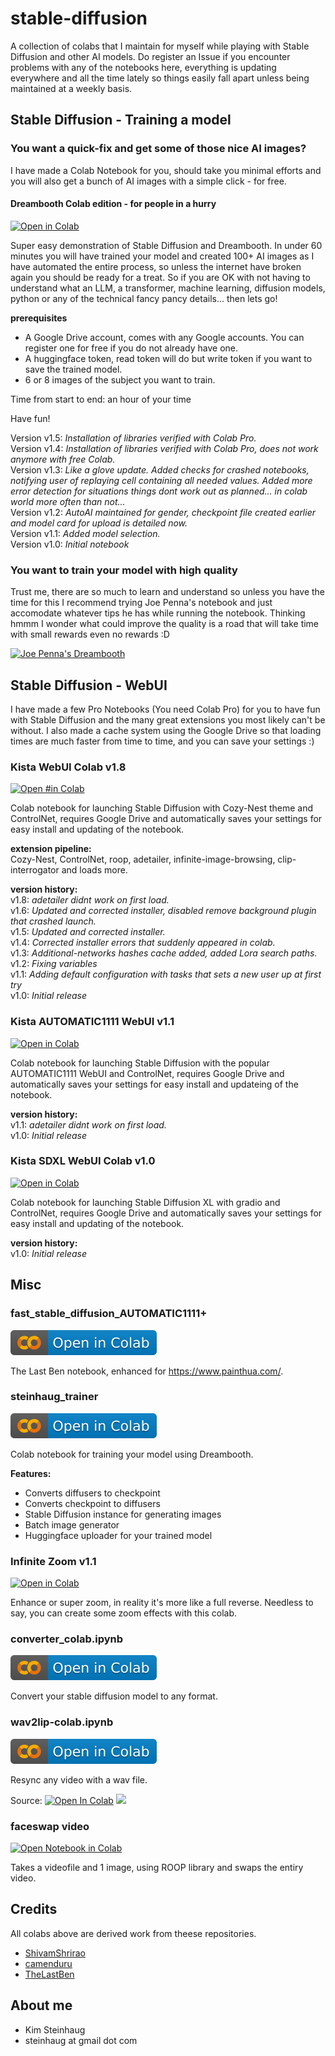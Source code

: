 # stable-diffusion

A collection of colabs that I maintain for myself while playing with Stable Diffusion and other AI models. Do register an Issue if you encounter problems with any of the notebooks here, everything is updating everywhere and all the time lately so things easily fall apart unless being maintained at a weekly basis.

## Stable Diffusion - Training a model

### You want a quick-fix and get some of those nice AI images?

I have made a Colab Notebook for you, should take you minimal efforts and you will also get a bunch of AI images with a simple click - for free.

#### Dreambooth Colab edition - for people in a hurry

<a href="https://colab.research.google.com/github/steinhaug/stable-diffusion/blob/main/Dreambooth_Colab_edition_for_people_in_a_hurry_fp16.ipynb" target="_blank"><img alt="Open in Colab" src="https://img.shields.io/badge/Dreambooth%20--%20for%20people%20in%20a%20hurry-PRO%20Notebook-blue?logo=googlecolab"></a>

Super easy demonstration of Stable Diffusion and Dreambooth. In under 60 minutes you will have trained your model and created 100+ AI images as I have automated the entire process, so unless the internet have broken again you should be ready for a treat. So if you are OK with not having to understand what an LLM, a transformer, machine learning, diffusion models, python or any of the technical fancy pancy details... then lets go! 

**prerequisites**

- A Google Drive account, comes with any Google accounts. You can register one for free if you do not already have one.
- A huggingface token, read token will do but write token if you want to save the trained model.
- 6 or 8 images of the subject you want to train.

Time from start to end: an hour of your time

Have fun!

Version v1.5: _Installation of libraries verified with Colab Pro._  
Version v1.4: _Installation of libraries verified with Colab Pro, does not work anymore with free Colab._  
Version v1.3: _Like a glove update. Added checks for crashed notebooks, notifying user of replaying cell containing all needed values. Added more error detection for situations things dont work out as planned... in colab world more often than not..._  
Version v1.2: _AutoAI maintained for gender, checkpoint file created earlier and model card for upload is detailed now._  
Version v1.1: _Added model selection._  
Version v1.0: _Initial notebook_  

### You want to train your model with high quality

Trust me, there are so much to learn and understand so unless you have the time for this I recommend trying Joe Penna's notebook and just accomodate whatever tips he has while running the notebook. Thinking hmmm I wonder what could improve the quality is a road that will take time with small rewards even no rewards :D 

<a href="https://colab.research.google.com/github/JoePenna/Dreambooth-Stable-Diffusion/blob/main/dreambooth_colab_joepenna.ipynb"><img src="https://img.shields.io/badge/-Joe_pennas_Dreambooth-001660?logo=google" alt="Joe Penna's Dreambooth"></a>






## Stable Diffusion - WebUI

I have made a few Pro Notebooks (You need Colab Pro) for you to have fun with Stable Diffusion and the many great extensions you most likely can't be without. I also made a cache system using the Google Drive so that loading times are much faster from time to time, and you can save your settings :)

### Kista WebUI Colab v1.8 

<a href="https://colab.research.google.com/github/steinhaug/stable-diffusion/blob/main/KISTA_WebUI_Colab.ipynb?v1.8" target="_blank"><img alt="Open #in Colab" src="https://img.shields.io/badge/Kista%20--%20WebUI-PRO%20Notebook-blue?logo=googlecolab"></a>

Colab notebook for launching Stable Diffusion with Cozy-Nest theme and ControlNet, requires Google Drive and automatically saves your settings for easy install and updating of the notebook.

**extension pipeline:**  
Cozy-Nest, ControlNet, roop, adetailer, infinite-image-browsing, clip-interrogator and loads more.

**version history:**  
v1.8: _adetailer didnt work on first load._  
v1.6: _Updated and corrected installer, disabled remove background plugin that crashed launch._  
v1.5: _Updated and corrected installer._  
v1.4: _Corrected installer errors that suddenly appeared in colab._  
v1.3: _Additional-networks hashes cache added, added Lora search paths._  
v1.2: _Fixing variables_  
v1.1: _Adding default configuration with tasks that sets a new user up at first try_  
v1.0: _Initial release_  

### Kista AUTOMATIC1111 WebUI v1.1

<a href="https://colab.research.google.com/github/steinhaug/stable-diffusion/blob/main/KISTA_Automatic1111_Colab.ipynb?v1.1" target="_blank"><img alt="Open in Colab" src="https://img.shields.io/badge/Kista%20--%20Automatic1111%20WebUI-PRO%20Notebook-blue?logo=googlecolab"></a>

Colab notebook for launching Stable Diffusion with the popular AUTOMATIC1111 WebUI and ControlNet, requires Google Drive and automatically saves your settings
for easy install and updateing of the notebook.

**version history:**  
v1.1: _adetailer didnt work on first load._  
v1.0: _Initial release_  

### Kista SDXL WebUI Colab v1.0 

<a href="https://colab.research.google.com/github/steinhaug/stable-diffusion/blob/main/KISTA_SDXL_WebUI_Colab.ipynb?v1.0" target="_blank"><img alt="Open in Colab" src="https://img.shields.io/badge/Kista%20--%20SDXL%20WebUI-PRO%20Notebook-blue?logo=googlecolab"></a>

Colab notebook for launching Stable Diffusion XL with gradio and ControlNet, requires Google Drive and automatically saves your settings for easy install and updating of the notebook.

**version history:**  
v1.0: _Initial release_  



## Misc

### fast_stable_diffusion_AUTOMATIC1111+

<a href="https://colab.research.google.com/github/steinhaug/stable-diffusion/blob/main/fast_stable_diffusion_AUTOMATIC1111%2B.ipynb" target="_blank"><img alt="Open in Colab" src="https://raw.githubusercontent.com/steinhaug/stable-diffusion/main/assets/badges/colab-badge.svg"></a>

The Last Ben notebook, enhanced for https://www.painthua.com/.

### steinhaug_trainer 

<a href="https://colab.research.google.com/github/steinhaug/stable-diffusion/blob/main/steinhaug_trainer.ipynb" target="_blank"><img alt="Open in Colab" src="https://raw.githubusercontent.com/steinhaug/stable-diffusion/main/assets/badges/colab-badge.svg"></a>

Colab notebook for training your model using Dreambooth.

**Features:**
* Converts diffusers to checkpoint
* Converts checkpoint to diffusers
* Stable Diffusion instance for generating images
* Batch image generator
* Huggingface uploader for your trained model


### Infinite Zoom v1.1 

[![Open in Colab](https://img.shields.io/badge/Infinite%20Zoom-Notebook-blue?logo=google-colab)](https://colab.research.google.com/github/steinhaug/stable-diffusion/blob/main/stable/smooth_infinite_zoom.ipynb)

Enhance or super zoom, in reality it's more like a full reverse. Needless to say, you can create some zoom effects with this colab.

### converter_colab.ipynb 

<a href="https://colab.research.google.com/github/steinhaug/stable-diffusion/blob/main/tool/converter_colab.ipynb" target="_blank"><img alt="Open in Colab" src="https://raw.githubusercontent.com/steinhaug/stable-diffusion/main/assets/badges/colab-badge.svg"></a>

Convert your stable diffusion model to any format.

### wav2lip-colab.ipynb 

<a href="https://colab.research.google.com/github/steinhaug/stable-diffusion/blob/main/tool/wav2lip-colab.ipynb" target="_blank"><img alt="Open in Colab" src="https://raw.githubusercontent.com/steinhaug/stable-diffusion/main/assets/badges/colab-badge.svg"></a>

Resync any video with a wav file. 

Source: <a href="https://colab.research.google.com/github/camenduru/wav2lip-colab/blob/main/wav2lip-colab.ipynb" target="_parent"><img src="https://img.shields.io/badge/camenduru-Open%20in%20Colab-blue?logo=google-colab" alt="Open In Colab"/></a> <a href="https://github.com/camenduru/wav2lip-colab/" target="_parent"><img src="https://img.shields.io/badge/camenduru-Open%20in%20Colab-blue?logo=github"></a>


### faceswap video 

<a href="https://colab.research.google.com/github/steinhaug/stable-diffusion/blob/main/faceswap/Video_Face_Swapper__For_people_in_a_hurry.ipynb?1" target="_blank"><img alt="Open Notebook in Colab" src="https://img.shields.io/badge/Video%20Face%20Swapper%20--%20for%20people%20in%20a%20hurry-Notebook-blue?logo=googlecolab"></a>

Takes a videofile and 1 image, using ROOP library and swaps the entiry video.

## Credits

All colabs above are derived work from theese repositories.

* [ShivamShrirao](https://github.com/ShivamShrirao/)
* [camenduru](https://github.com/camenduru/)
* [TheLastBen](https://github.com/TheLastBen)

## About me

- Kim Steinhaug
- steinhaug at gmail dot com
